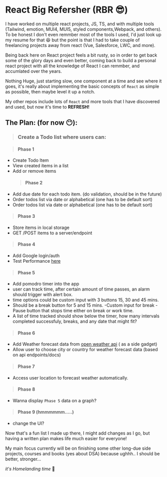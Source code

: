 # React Big Refersher (RBR 😎)

I have worked on multiple react projects, JS, TS, and with multiple tools (Tailwind, emotion, MUI4, MUI5, styled components,Webpack, and others).
To be honest I don't even remmber most of the tools I used, I'd just look up my resume for that 😆 but the point is that I had to take couple of freelancing projects away from react (Vue, Salesforce, LWC, and more).

Being back here on React project feels a bit rusty, so in order to get back some of the glory days and even better, coming back to build a personal react project with all the knowledge of React I can remmber, and accumlated over the years.

Nothing Huge, just starting slow, one component at a time and see where it goes, it's really about implementing the basic concepts of `React` as simple as possible, then maybe level it up a notch.

My other repos include lots of `React` and more tools that I have discovered and used, but now it's time to <strong>REFRESH!</strong>

## The Plan: (for now 😶):

> ### Create a Todo list where users can:

> #### Phase 1

-   Create Todo Item
-   View created items in a list
-   Add or remove items
    > #### Phase 2
-   Add due date for each todo item. (do validation, should be in the future)
-   Order todos list via date or alphabetical (one has to be default sort)
-   Order todos list via date or alphabetical (one has to be default sort)

> #### Phase 3

-   Store items in local storage
-   GET /POST items to a server/endpoint

> #### Phase 4

-   Add Google login/auth
-   Test Performance [here](https://pagespeed.web.dev/)

> #### Phase 5

-   Add pomodro timer into the app
-   user can track time, after certain amount of time passes, an alarm should trigger with alert box.
-   time options could be custom input with 3 buttons 15, 30 and 45 mins.
-   Should be a break button for 5 and 15 mins.
    -Custom input for break
    -Pause button that stops time either on break or work time.
-   A list of time tracked should show below the timer, how many intervals completed successfuly, breaks, and any date that might fit?

> #### Phase 6

-   Add Weather forecast data from [open weather api](https://openweathermap.org/api) ( as a side gadget)
-   Allow user to choose city or country for weather forecast data (based on api endpoints/docs)

> #### Phase 7

-   Access user location to forecast weather automatically.

> #### Phase 8

-   Wanna display `Phase 5` data on a graph?

> #### Phase 9 (hmmmmmm.....)

-   change the UI?

Now that's a fun list I made up there, I might add changes as I go, but having a written plan makes life much easier for everyone!

My main focus currently will be on finishing some other long-due side projects, courses and books (yes about DSA) because ughhh.. I should be better, stronger...

_it's Homelanding time_ 🦸
